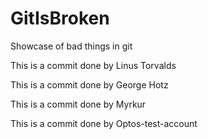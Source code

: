 # GitIsBroken
Showcase of bad things in git

This is a commit done by Linus Torvalds

This is a commit done by George Hotz

This is a commit done by Myrkur

This is a commit done by Optos-test-account
